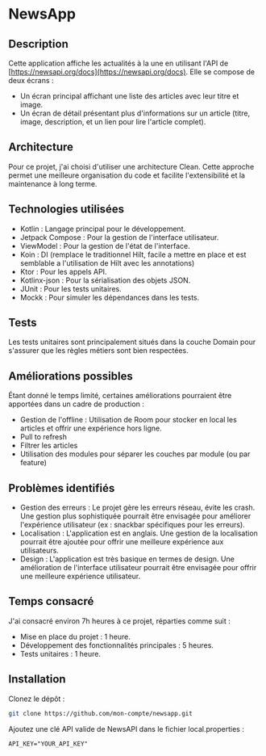 # NewsApp

## Description

Cette application affiche les actualités à la une en utilisant l'API de [https://newsapi.org/docs](https://newsapi.org/docs). Elle se compose de deux écrans :

* Un écran principal affichant une liste des articles avec leur titre et image.
* Un écran de détail présentant plus d'informations sur un article (titre, image, description, et un lien pour lire l'article complet).

## Architecture

Pour ce projet, j'ai choisi d'utiliser une architecture Clean. Cette approche permet une meilleure organisation du code et facilite l'extensibilité et la maintenance à long terme.

## Technologies utilisées

* Kotlin : Langage principal pour le développement.
* Jetpack Compose : Pour la gestion de l'interface utilisateur.
* ViewModel : Pour la gestion de l'état de l'interface.
* Koin : DI (remplace le traditionnel Hilt, facile a mettre en place et est semblable a l'utilisation de Hilt avec les annotations)
* Ktor : Pour les appels API.
* Kotlinx-json : Pour la sérialisation des objets JSON.
* JUnit : Pour les tests unitaires.
* Mockk : Pour simuler les dépendances dans les tests.

## Tests

Les tests unitaires sont principalement situés dans la couche Domain pour s'assurer que les règles métiers sont bien respectées.

## Améliorations possibles

Étant donné le temps limité, certaines améliorations pourraient être apportées dans un cadre de production :
* Gestion de l'offline : Utilisation de Room pour stocker en local les articles et offrir une expérience hors ligne.
* Pull to refresh
* Filtrer les articles
* Utilisation des modules pour séparer les couches par module (ou par feature)


## Problèmes identifiés

* Gestion des erreurs : Le projet gère les erreurs réseau, évite les crash. Une gestion plus sophistiquée pourrait être envisagée pour améliorer l'expérience utilisateur (ex : snackbar spécifiques pour les erreurs).
* Localisation : L'application est en anglais. Une gestion de la localisation pourrait être ajoutée pour offrir une meilleure expérience aux utilisateurs.
* Design : L'application est très basique en termes de design. Une amélioration de l'interface utilisateur pourrait être envisagée pour offrir une meilleure expérience utilisateur.

## Temps consacré

J'ai consacré environ 7h heures à ce projet, réparties comme suit :

* Mise en place du projet : 1 heure.
* Développement des fonctionnalités principales : 5 heures.
* Tests unitaires : 1 heure.

## Installation

Clonez le dépôt :

```bash
git clone https://github.com/mon-compte/newsapp.git
```

Ajoutez une clé API valide de NewsAPI dans le fichier local.properties :
```
API_KEY="YOUR_API_KEY"
```
